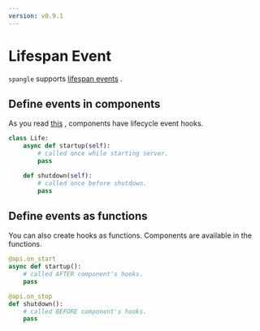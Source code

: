 ```yaml
---
version: v0.9.1
---
```


# Lifespan Event

`spangle` supports [lifespan events](https://asgi.readthedocs.io/en/latest/specs/lifespan.html) .

## Define events in components

As you read [this](component.md) , components have lifecycle event hooks.

```python
class Life:
    async def startup(self):
        # called once while starting server.
        pass

    def shutdown(self):
        # called once before shutdown.
        pass

```

## Define events as functions

You can also create hooks as functions. Components are available in the functions.

```python
@api.on_start
async def startup():
    # called AFTER component's hooks.
    pass

@api.on_stop
def shutdown():
    # called BEFORE component's hooks.
    pass

```
